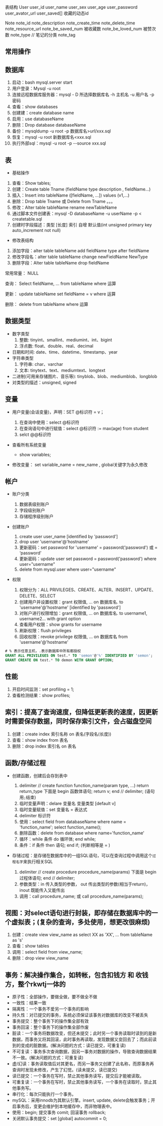 表结构
User
	user_id
  user_name
  user_sex
  user_age
  user_password
  user_avator_url
  user_saved[] 收藏的动态id


Note
  note_id
  note_description
  note_create_time
  note_delete_time
  note_resource_url
  note_be_saved_num 被收藏数
  note_be_loved_num 被赞次数
  note_type // 笔记的分类
  note_tag

## 常用操作

## 数据库

1. 启动：bash mysql.server start
2. 用户登录：Mysql -u root
3. 连接远程数据库服务器：mysql  - D 所选择数据库名  -h 主机名 -u 用户名 -p 密码
4. 查看：show databases
5. 创建建：create database name
6. 启用：use databaseName
7. 删除：Drop database databaseName
8. 备份：mysqldump -u root -p 数据库名>url/xxx.sql
9. 恢复：mysql -u root 新数据库名<xxx.sql
10. 执行外部sql：mysql -u root -p --source xxx.sql

## 表

- 基础操作
1. 查看：Show tables;
2. 创建：Create table Tname (fieldName type description , fieldName…)
3. 插入：Insert into tableName ([fieldName, …]) values (v1,…)
4. 删除：Drop table Tname 或 Delete from Tname 。。。
5. 修改：Alter table tableName rename newTableName
6. 通过脚本文件创建表：mysql -D databaseName -u userName -p < createtable.sql
7. 创建时字段描述：类型 [长度] 索引 自增 默认值(int unsigned primary key auto_increment not null)


- 修改表结构
1. 添加字段：alter table tableName add fieldName  type after fieldName
2. 修改字段名：alter table tableName change newFieldName NewType
3. 删除字段：Alter table tableName drop fieldName

常用常量：
NULL

查询：
Select fieldName, …   from tableName where 运算

更新：
update tableName set  fieldName = v  where 运算

删除：
delete from tableName where 运算

## 数据类型

- 数字类型
  1. 整数: tinyint、smallint、mediumint、int、bigint
  2. 浮点数: float、double、real、decimal
- 日期和时间: date、time、datetime、timestamp、year
- 字符串类型
  1. 字符串: char、varchar
  2. 文本: tinytext、text、mediumtext、longtext
- 二进制(可用来存储图片、音乐等): tinyblob、blob、mediumblob、longblob
- 对类型的描述：unsigned, signed

## 变量

- 用户变量(会话变量)，声明：SET @标识符 = v；
  1. 在查询中使用：select @标识符
  2. 在查询语句中进行赋值：select @标识符 := max(age) from student
  3. selct @@标识符

- 查看所有系统变量
  - show variables;

- 修改变量： set variable_name = new_name  , global关键字为永久修改

## 帐户

- 账户分类
  1. 数据表级别账户
  2. 字段级别账户
  3. 存储程序级别账户

- 创建账户
  1. create user user_name [identified by 'password']
  2. drop user 'username'@'hostname'
  3. 更新密码：set password for 'username' = password('password') 或 = ‘password’
  4. 更新密码：update user set password = password('password') where user="username"
  5. delete from mysql.user where user="username"

- 权限
  1. 权限分为：ALL PRIVILEGES、CREATE、ALTER、INSERT、UPDATE、DELETE、SELECT
  2. 创建用户并设置权限：grant 权限值, ... on 数据库名. to 'username'@'hostname' [identified by 'password']
  3. 对账户进行权限增加：grant 权限值, ... on 数据库名. to username1, username2... with grant option
  4. 查看用户权限：show grants for username
  5. 刷新权限：flush privileges
  6. 回收权限：revoke privilege 权限值, ... on 数据库名 from 'username'@'hostname'

```sql
# % 表示任意主机，.表示数据库中所有都授权
GRANT ALL PRIVILEGES ON test.* TO 'semon'@'%' IDENTIFIED BY 'semon';
GRANT CREATE ON test.* TO demon WITH GRANT OPTION;
```

## 性能

1. 开启时间监测：set profiling = 1;
2. 查看检测结果：show profiles;

## 索引：提高了查询速度，但降低更新表的速度，因更新时需要保存数据，同时保存索引文件，会占磁盘空间

1. 创建：create index 索引名称 on 表名(字段名(长度))
2. 查看：show index from 表名
3. 删除：drop index 索引名 on 表名

## 函数/存储过程

- 创建函数，创建后会存到表中
  1. delimiter // create function function_name(param type, ...) return return_type  下面是 begin 函数体语句; return v; end // delimiter; (语句用`;`结束)
  2. 临时变量声明：delare 变量名 变量类型 [default v]
  3. 临时变量赋值：set 变量名 = 表达式
  4. delimiter 标识符
  5. 使用：select field from databaseName where name = 'function_name';  select function_name();
  6. 删除函数：delete from database where name='function_name'
  7. 循环：while 条件 do 循环体; end while;
  8. 条件：if 条件 then 语句; end if; (判断相等是 = )

- 存储过程：是存储在数据库中的一组SQL语句，可以在查询过程中调用这个`过程名字`来执行相关SQL
  1. delimiter // create procedure procedure_name(params) 下面是 begin 过程体语句; end // delimiter;
  2. 参数类型：in 传入类型的参数， out 传出类型的参数(相当于return)，inout 既能传入又能传出
  3. 调用：call procedure_name; 或 call procedure_name(params);

## 视图：对select语句进行封装，即存储在数据库中的一个虚拟表；(复杂的查询，多处使用，想更改很麻烦)

  1. 创建：create view view_name as select XX as 'XX', ... from tableName as 's'
  2. 查看：show tables
  3. 调用：select field from view_name;
  4. 删除：drop view view_name

## 事务：解决操作集合，如转帐，包含扣钱方 和 收钱方，整个rkwtj一体的
  - 原子性：全部操作，要做全做，要不做全不做
  - 一致性：结果一致
  - 隔离性：一个事务不爱另一个事务的影响
  - 持久性：对已提交的事务，系统必须保证该事务对数据库的改变不被丢失
  - 事务提交：整个事务下的操作集全部有效
  - 事务回滚：整个事务下的操作集全部作废
  - 脏读：一个事务将数据改变，但还未提交；此时另一个事务读取时读到的是新数据，而事务又将其回滚，此时事务再读取，发现数据又变回去了；而此前读到的变成的脏数据。(解决问题的方式：读已提交，可重复读)
  - 不可复读：事务多次查询数据，因另一事务对数据的操作，导致查询数据结果不一致。(解决问题的方式：可重复读)
  - 虚/幻读：事务读取值后对其更名，而另一事务又创建了此名称，而原事务再查询时发现未修改，产生了幻觉。(读未提交，读已提交)
  - 读已提交：一个事务在写时，禁止其他事务读写，提交后才能被读取。
  - 可重复读：一个事务在写时，禁止其他事务读写，一个事务在读取时，禁止其他事务写。
  - 串行化：每次只能执行一个事务。
  - mySQL：采用innodb为其默认引擎。insert, update, delete会触发事务；开启事务后，变更会维护到本地缓存中，而非物理表中。
  - 使用：begin; 提交事务 comit; 回滚事务 rollback;
  - 关闭默认事务提交：set [global] autocommit = 0;
